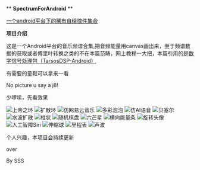 ** **SpectrumForAndroid** ** 
 
[一个android平台下的稀有自绘控件集合](https://github.com/michael007js/SimpleViewSet)

 **项目介绍**

 这是一个Android平台的音乐频谱合集,把音频能量用canvas画出来，至于频谱数据的获取或者傅里叶转换之类的不在本篇范畴，网上教程一大把，本篇引用的是[数字信号处理包（TarsosDSP-Android）](https://github.com/michael007js/SpectrumForAndroid/tree/master/app/libs)

 有需要的童鞋可以拿来一看

No picture u say a j8!

少啰嗦，先看效果

![上帝之环](https://github.com/michael007js/SpectrumForAndroid/blob/master/gif/demo_god_ring.gif "上帝之环")
![扩散环](https://github.com/michael007js/SpectrumForAndroid/blob/master/gif/demo_diffusion_ring.gif "扩散环")
![仿网易云音乐](https://github.com/michael007js/SpectrumForAndroid/blob/master/gif/demo_attachment_ring.gif "仿网易云音乐")
![多彩泡泡](https://github.com/michael007js/SpectrumForAndroid/blob/master/gif/demo_color_bubble.gif "多彩泡泡")
![仿AI语音](https://github.com/michael007js/SpectrumForAndroid/blob/master/gif/demo_ai_voice.gif "仿AI语音")
![贝塞尔](https://github.com/michael007js/SpectrumForAndroid/blob/master/gif/demo_bessel.gif "贝塞尔")
![水波扩散](https://github.com/michael007js/SpectrumForAndroid/blob/master/gif/demo_circle_round.gif "水波扩散")
![柱状](https://github.com/michael007js/SpectrumForAndroid/blob/master/gif/demo_columnar.gif "柱状")
![随机棋盘](https://github.com/michael007js/SpectrumForAndroid/blob/master/gif/demo_grid.gif "随机棋盘")
![六芒星](https://github.com/michael007js/SpectrumForAndroid/blob/master/gif/demo_hexagram.gif "六芒星")
![横向能量条](https://github.com/michael007js/SpectrumForAndroid/blob/master/gif/demo_horizontal_energy.gif "横向能量条")
![旋转头像](https://github.com/michael007js/SpectrumForAndroid/blob/master/gif/demo_rotating_circle.gif "旋转头像")
![人工智障Siri](https://github.com/michael007js/SpectrumForAndroid/blob/master/gif/demo_siri.gif "人工智障Siri")
![伸缩球](https://github.com/michael007js/SpectrumForAndroid/blob/master/gif/demo_slip_ball.gif "伸缩球")
![里程表](https://github.com/michael007js/SpectrumForAndroid/blob/master/gif/demo_speedometer.gif "里程表")
![声波](https://github.com/michael007js/SpectrumForAndroid/blob/master/gif/demo_wave.gif "声波")

 个人兴趣，本项目会持续更新
 
 over
 
 By SSS





